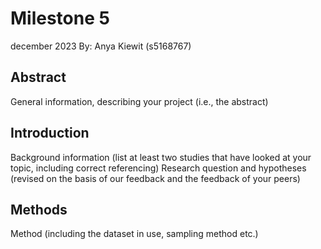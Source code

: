 # Milestone 5
december 2023
By: Anya Kiewit (s5168767)

## Abstract
General information, describing your project (i.e., the abstract)

## Introduction
Background information (list at least two studies that have looked at your topic, including correct referencing)
Research question and hypotheses (revised on the basis of our feedback and the feedback of your peers)

## Methods
Method (including the dataset in use, sampling method etc.)
 
